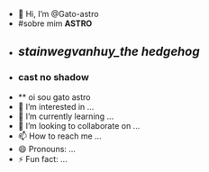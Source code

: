 - 👋 Hi, I’m @Gato-astro
- #sobre mim **ASTRO**
- ## *stainwegvanhuy_the hedgehog*
- ### cast no shadow
- ** oi sou gato astro
- 👀 I’m interested in ...
- 🌱 I’m currently learning ...
- 💞️ I’m looking to collaborate on ...
- 📫 How to reach me ...
- 😄 Pronouns: ...
- ⚡ Fun fact: ...

<!---
Gato-astro/Gato-astro is a ✨ special ✨ repository because its `README.md` (this file) appears on your GitHub profile.
You can click the Preview link to take a look at your changes.
--->
